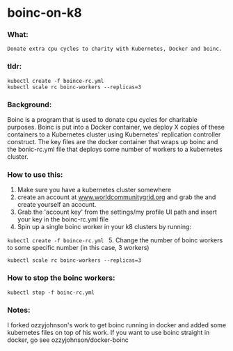 boinc-on-k8
===========

### What:   
    Donate extra cpu cycles to charity with Kubernetes, Docker and boinc.

### tldr:
```
kubectl create -f boince-rc.yml 
kubectl scale rc boinc-workers --replicas=3
```

### Background:

Boinc is a program that is used to donate cpu cycles for charitable purposes. Boinc is put into a Docker container, we deploy X copies of these containers to a Kubernetes cluster using Kubernetes' replication controller construct. The key files are the docker container that wraps up boinc and the bonic-rc.yml file that deploys some number of workers to a kubernetes cluster. 


### How to use this:

1. Make sure you have a kubernetes cluster somewhere
2. create an account at www.worldcommunitygrid.org and grab the and create yourself an acocunt. 
3. Grab the 'account key' from the settings/my profile UI path and insert your key in the boinc-rc.yml file
4. Spin up a single  boinc worker in your k8 clusters by running:

`kubectl create -f boince-rc.yml `
5. Change the number of boinc workers to some specific number (in this case, 3 workers)
 
`kubectl scale rc boinc-workers --replicas=3`
 
### How to stop the boinc workers:
 
`kubectl stop -f boinc-rc.yml `


### Notes:

I forked ozzyjohnson's work to get boinc running in docker and added some kubernetes files on top of his work. If you want to use boinc straight in docker, go see ozzyjohnson/docker-boinc

